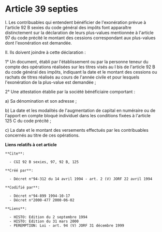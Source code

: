 # Article 39 septies

I. Les contribuables qui entendent bénéficier de l'exonération prévue à l'article 92 B sexies du code général des impôts font
apparaître distinctement sur la déclaration de leurs plus-values mentionnée à l'article 97 du code précité le montant des
cessions correspondant aux plus-values dont l'exonération est demandée.

II. Ils doivent joindre à cette déclaration :

1° Un document, établi par l'établissement ou par la personne teneur du compte des opérations réalisées sur les titres visés
au I bis de l'article 92 B du code général des impôts, indiquant la date et le montant des cessions ou rachats de titres
réalisés au cours de l'année civile et pour lesquels l'exonération de la plus-value est demandée ;

2° Une attestation établie par la société bénéficiaire comportant :

a) Sa dénomination et son adresse ;

b) La date et les modalités de l'augmentation de capital en numéraire ou de l'apport en compte bloqué individuel dans les
conditions fixées à l'article 125 C du code précité ;

c) La date et le montant des versements effectués par les contribuables concernés au titre de ces opérations.

**Liens relatifs à cet article**

	**Cite**:

	  - CGI 92 B sexies, 97, 92 B, 125

	**Créé par**:

	  - Décret n°94-312 du 14 avril 1994 - art. 2 (V) JORF 22 avril 1994

	**Codifié par**:

	  - Décret n°94-899 1994-10-17
	  - Décret n°2000-477 2000-06-02

	**Liens**:

	  - HISTO: Edition du 2 septembre 1994
	  - HISTO: Edition du 31 mars 2000
	  - PEREMPTION: Loi - art. 94 (V) JORF 31 décembre 1999
